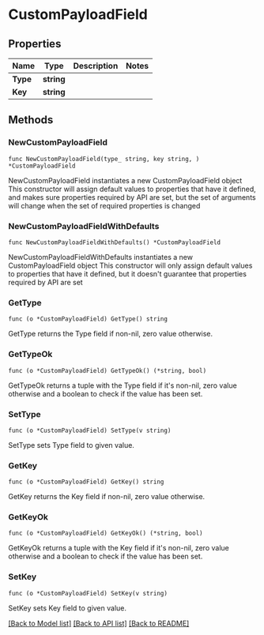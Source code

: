 # CustomPayloadField

## Properties

Name | Type | Description | Notes
------------ | ------------- | ------------- | -------------
**Type** | **string** |  | 
**Key** | **string** |  | 

## Methods

### NewCustomPayloadField

`func NewCustomPayloadField(type_ string, key string, ) *CustomPayloadField`

NewCustomPayloadField instantiates a new CustomPayloadField object
This constructor will assign default values to properties that have it defined,
and makes sure properties required by API are set, but the set of arguments
will change when the set of required properties is changed

### NewCustomPayloadFieldWithDefaults

`func NewCustomPayloadFieldWithDefaults() *CustomPayloadField`

NewCustomPayloadFieldWithDefaults instantiates a new CustomPayloadField object
This constructor will only assign default values to properties that have it defined,
but it doesn't guarantee that properties required by API are set

### GetType

`func (o *CustomPayloadField) GetType() string`

GetType returns the Type field if non-nil, zero value otherwise.

### GetTypeOk

`func (o *CustomPayloadField) GetTypeOk() (*string, bool)`

GetTypeOk returns a tuple with the Type field if it's non-nil, zero value otherwise
and a boolean to check if the value has been set.

### SetType

`func (o *CustomPayloadField) SetType(v string)`

SetType sets Type field to given value.


### GetKey

`func (o *CustomPayloadField) GetKey() string`

GetKey returns the Key field if non-nil, zero value otherwise.

### GetKeyOk

`func (o *CustomPayloadField) GetKeyOk() (*string, bool)`

GetKeyOk returns a tuple with the Key field if it's non-nil, zero value otherwise
and a boolean to check if the value has been set.

### SetKey

`func (o *CustomPayloadField) SetKey(v string)`

SetKey sets Key field to given value.



[[Back to Model list]](../README.md#documentation-for-models) [[Back to API list]](../README.md#documentation-for-api-endpoints) [[Back to README]](../README.md)


